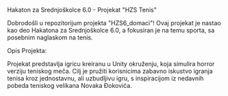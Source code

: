 Hakaton za Srednjoškolce 6.0 - Projekat "HZS Tenis"

Dobrodošli u repozitorijum projekta "HZS6_domaci"! Ovaj projekat je nastao kao deo Hakatona za Srednjoškolce 6.0, a fokusiran je na temu sporta, sa posebnim naglaskom na tenis.

Opis Projekta:

Projekat predstavlja igricu kreiranu u Unity okruženju, koja simulira horror verziju teniskog meča. Cilj je pružiti korisnicima zabavno iskustvo igranja tenisa kroz jednostavnu, ali uzbudljivu igru, s inspiracijom iz nedavnih pobeda teniskog velikana Novaka Đokovića.
